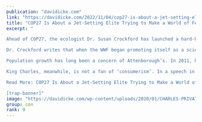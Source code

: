 ```yaml
---
publication: "davidicke.com"
link: "https://davidicke.com/2022/11/04/cop27-is-about-a-jet-setting-elite-trying-to-make-a-world-of-fewer-poorer-people-who-live-meagre-lives-says-ecologist/"
title: "COP27 Is About a Jet-Setting Elite Trying to Make a World of Fewer, Poorer People Who “Live Meagre Lives”, Says Ecologist"
excerpt: "

Ahead of COP27, the ecologist Dr. Susan Crockford has launched a hard-hitting attack on the World Wildlife Fund (WWF), the World Economic Forum (WEF), King Charles and Sir David Attenborough. The two men are said to “parrot WWF activist nonsense” that they naïvely accept as science. Dr. Crockford is an acknowledged zoology expert on polar bears, whose work on their recently growing Arctic populations has effectively removed them as a green poster story. She says it is clear that many of the goals of the WWF are shared by the WEF, and these complement the vision the King and Attenborough share for the future. “They all want a return to a world with fewer people that live meagre, circumscribed lives, while the rich carry on their jet-setting ways.”

Dr. Crockford writes that when the WWF began promoting itself as a scientific authority a dozen or so years ago, these “naïve elite boosters” accepted it without question, parroting unsubstantiated WWF climate doomsday talking points at every opportunity. In her view, these men don’t speak with an authority of their own on this topic, “they use their exalted positions to assist the WWF and others achieve their utopian dream: destroy for others the capitalism that created their own wealth and power”.

Population growth has long been a concern of Attenborough’s. In 2011, he was reported to have said that “he couldn’t think of a single problem that wouldn’t be easier to solve if there were less people”. In 2013, he made the crass remark that it was “barmy” for the United Nations to send bags of flour to famine-stricken Ethiopia. At the time this invoked comparison with Sir Charles Trevelyan, the civil servant during the Irish famines of the 19th century, who saw the starvation as retribution on the local population for their moral failings and tendency to have numerous children. But to counter all these Malthusian notions, there is the considerable evidence that population numbers fall as societies become wealthier. Increased care of the environment is also a feature of wealthier societies, as individuals no longer need to scavenge the land and wildlife to survive.

King Charles, meanwhile, is not a fan of ‘consumerism’. In a speech in 2009 as the then Prince of Wales, he calculated that “we had just 96 months left to save the world”. Capitalism and consumerism had brought the world to the brink of economic and environmental collapse, he claimed, adding “we can no longer afford consumerism” and that the “age of convenience” was over. Of course this only applies to loyal British subjects. Since his recent accession to the British throne, His Majesty has added greatly to his personal portfolio of staffed mansions and palaces. In 2017 it was reported that he had complained that his seat on a first class flight was “incredibly uncomfortable”. This of course is not a recurring problem, since his preferred mode of transport is the private jet.

Read More: COP27 Is About a Jet-Setting Elite Trying to Make a World of Fewer

[trap-banner]"
image: "https://davidicke.com/wp-content/uploads/2020/01/CHARLES-PRIVATE-JET-IMAGE.jpg"
group: con
rank: 9
---
```

